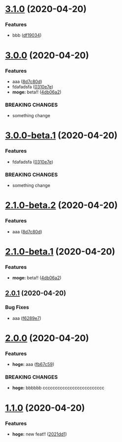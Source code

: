 # [3.1.0](https://github.com/deepblue-will/angular-library-release-test/compare/v3.0.0...v3.1.0) (2020-04-20)


### Features

* bbb ([df19034](https://github.com/deepblue-will/angular-library-release-test/commit/df19034b0b5d257b90f5705b29e15aff58f4f845))

# [3.0.0](https://github.com/deepblue-will/angular-library-release-test/compare/v2.0.1...v3.0.0) (2020-04-20)


### Features

* aaa ([8d7c80d](https://github.com/deepblue-will/angular-library-release-test/commit/8d7c80d4e98bf97d4e39de60dff318aeefbdd1b3))
* fdafadsfa ([0310e7e](https://github.com/deepblue-will/angular-library-release-test/commit/0310e7e6b9510e550821664a435196dc418194d8))
* **moge:** beta!! ([4db06a2](https://github.com/deepblue-will/angular-library-release-test/commit/4db06a2547795ea5df57f4c4f0995a055efe9509))


### BREAKING CHANGES

* something change

# [3.0.0-beta.1](https://github.com/deepblue-will/angular-library-release-test/compare/v2.1.0-beta.2...v3.0.0-beta.1) (2020-04-20)


### Features

* fdafadsfa ([0310e7e](https://github.com/deepblue-will/angular-library-release-test/commit/0310e7e6b9510e550821664a435196dc418194d8))


### BREAKING CHANGES

* something change

# [2.1.0-beta.2](https://github.com/deepblue-will/angular-library-release-test/compare/v2.1.0-beta.1...v2.1.0-beta.2) (2020-04-20)


### Features

* aaa ([8d7c80d](https://github.com/deepblue-will/angular-library-release-test/commit/8d7c80d4e98bf97d4e39de60dff318aeefbdd1b3))

# [2.1.0-beta.1](https://github.com/deepblue-will/angular-library-release-test/compare/v2.0.1...v2.1.0-beta.1) (2020-04-20)


### Features

* **moge:** beta!! ([4db06a2](https://github.com/deepblue-will/angular-library-release-test/commit/4db06a2547795ea5df57f4c4f0995a055efe9509))

## [2.0.1](https://github.com/deepblue-will/angular-library-release-test/compare/v2.0.0...v2.0.1) (2020-04-20)


### Bug Fixes

* aaa ([f6289e7](https://github.com/deepblue-will/angular-library-release-test/commit/f6289e7efcc64973e80c82c23730f54e25416da6))

# [2.0.0](https://github.com/deepblue-will/angular-library-release-test/compare/v1.1.0...v2.0.0) (2020-04-20)


### Features

* **hoge:** aaa ([fb67c59](https://github.com/deepblue-will/angular-library-release-test/commit/fb67c595c92c679d250b68fb86c41cca59eac697))


### BREAKING CHANGES

* **hoge:** bbbbbb
ccccccccccccccccccccccccc

# [1.1.0](https://github.com/deepblue-will/angular-library-release-test/compare/v1.0.1...v1.1.0) (2020-04-20)


### Features

* **hoge:** new feat!! ([2021dd1](https://github.com/deepblue-will/angular-library-release-test/commit/2021dd19196bf753ae92c5f58136ff504b8edf9e))
